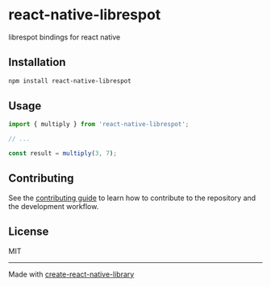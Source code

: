 # react-native-librespot

librespot bindings for react native

## Installation

```sh
npm install react-native-librespot
```

## Usage


```js
import { multiply } from 'react-native-librespot';

// ...

const result = multiply(3, 7);
```


## Contributing

See the [contributing guide](CONTRIBUTING.md) to learn how to contribute to the repository and the development workflow.

## License

MIT

---

Made with [create-react-native-library](https://github.com/callstack/react-native-builder-bob)
